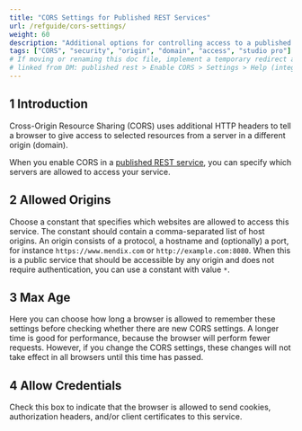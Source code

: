 ```yaml
---
title: "CORS Settings for Published REST Services"
url: /refguide/cors-settings/
weight: 60
description: "Additional options for controlling access to a published REST service"
tags: ["CORS", "security", "origin", "domain", "access", "studio pro"]
# If moving or renaming this doc file, implement a temporary redirect and let the respective team know they should update the URL in the product. See Mapping to Products for more details.
# linked from DM: published rest > Enable CORS > Settings > Help (integration)
---
```


## 1 Introduction

Cross-Origin Resource Sharing (CORS) uses additional HTTP headers to tell a browser to give access to selected resources from a server in a different origin (domain).

When you enable CORS in a [published REST service](/refguide/published-rest-service/), you can specify which servers are allowed to access your service.

## 2 Allowed Origins

Choose a constant that specifies which websites are allowed to access this service. The constant should contain a comma-separated list of host origins. An origin consists of a protocol, a hostname and (optionally) a port, for instance `https://www.mendix.com` or `http://example.com:8080`. When this is a public service that should be accessible by any origin and does not require authentication, you can use a constant with value `*`.

## 3 Max Age

Here you can choose how long a browser is allowed to remember these settings before checking whether there are new CORS settings. A longer time is good for performance, because the browser will perform fewer requests. However, if you change the CORS settings, these changes will not take effect in all browsers until this time has passed.

## 4 Allow Credentials

Check this box to indicate that the browser is allowed to send cookies, authorization headers, and/or client certificates to this service.
